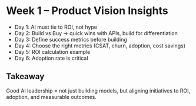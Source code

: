 
# Week 1 – Product Vision Insights

- Day 1: AI must tie to ROI, not hype
- Day 2: Build vs Buy → quick wins with APIs, build for differentiation
- Day 3: Define success metrics before building
- Day 4: Choose the right metrics (CSAT, churn, adoption, cost savings)
- Day 5: ROI calculation example
- Day 6: Adoption rate is critical

## Takeaway
Good AI leadership = not just building models, but aligning initiatives to ROI, adoption, and measurable outcomes.
